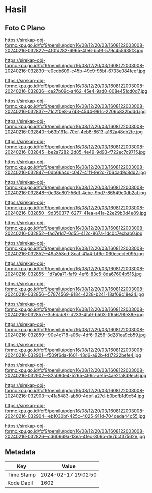 # Hasil

## Foto C Plano

https://sirekap-obj-formc.kpu.go.id/fcf9/pemilu/pdpr/16/08/12/20/03/1608122003008-20240216-032822--4f0fd282-6965-4fe6-b59f-579c455635f3.jpg

https://sirekap-obj-formc.kpu.go.id/fcf9/pemilu/pdpr/16/08/12/20/03/1608122003008-20240216-032830--e0cdb609-c45b-49c9-95bf-6733e084feef.jpg

https://sirekap-obj-formc.kpu.go.id/fcf9/pemilu/pdpr/16/08/12/20/03/1608122003008-20240216-032836--ce27b09c-a462-45e4-9ad0-808e451cd0d7.jpg

https://sirekap-obj-formc.kpu.go.id/fcf9/pemilu/pdpr/16/08/12/20/03/1608122003008-20240216-032837--71c2f0e8-a743-4544-991c-2206b832bddd.jpg

https://sirekap-obj-formc.kpu.go.id/fcf9/pemilu/pdpr/16/08/12/20/03/1608122003008-20240216-032840--b63b191a-70ef-4eb8-8613-a162a48db2fe.jpg

https://sirekap-obj-formc.kpu.go.id/fcf9/pemilu/pdpr/16/08/12/20/03/1608122003008-20240216-032845--be2a7282-2d85-4e49-9d93-f722ec7c9715.jpg

https://sirekap-obj-formc.kpu.go.id/fcf9/pemilu/pdpr/16/08/12/20/03/1608122003008-20240216-032847--0db66a4d-c047-41f1-9e2c-7064ad9c8dd2.jpg

https://sirekap-obj-formc.kpu.go.id/fcf9/pemilu/pdpr/16/08/12/20/03/1608122003008-20240216-032848--0e38e801-56df-4ebe-9bd7-86549e0db2af.jpg

https://sirekap-obj-formc.kpu.go.id/fcf9/pemilu/pdpr/16/08/12/20/03/1608122003008-20240216-032850--9d350377-6277-41ea-a41a-22e29b0d4e89.jpg

https://sirekap-obj-formc.kpu.go.id/fcf9/pemilu/pdpr/16/08/12/20/03/1608122003008-20240216-032852--fad7e1d7-0d55-412c-867a-1dc0c7ecbab0.jpg

https://sirekap-obj-formc.kpu.go.id/fcf9/pemilu/pdpr/16/08/12/20/03/1608122003008-20240216-032852--49a358cd-8caf-41a4-bf6e-060ececfe095.jpg

https://sirekap-obj-formc.kpu.go.id/fcf9/pemilu/pdpr/16/08/12/20/03/1608122003008-20240216-032855--1d7a0a71-faf9-4ef6-83c5-8da67604b515.jpg

https://sirekap-obj-formc.kpu.go.id/fcf9/pemilu/pdpr/16/08/12/20/03/1608122003008-20240216-032856--57874569-9184-4228-b241-18af69c18e24.jpg

https://sirekap-obj-formc.kpu.go.id/fcf9/pemilu/pdpr/16/08/12/20/03/1608122003008-20240216-032857--3c6dab87-d233-4fa9-b503-ff65679fe39e.jpg

https://sirekap-obj-formc.kpu.go.id/fcf9/pemilu/pdpr/16/08/12/20/03/1608122003008-20240216-032859--90e4c718-a06e-4df6-9256-3d281ea9cb59.jpg

https://sirekap-obj-formc.kpu.go.id/fcf9/pemilu/pdpr/16/08/12/20/03/1608122003008-20240216-032901--f509f6da-1601-43d6-a92b-fd17222befe4.jpg

https://sirekap-obj-formc.kpu.go.id/fcf9/pemilu/pdpr/16/08/12/20/03/1608122003008-20240216-032902--82a090e4-5265-496c-ae15-4ae21a8d9ec6.jpg

https://sirekap-obj-formc.kpu.go.id/fcf9/pemilu/pdpr/16/08/12/20/03/1608122003008-20240216-032903--e41a5483-ab50-4dbf-a27d-b0bcfb1d9c54.jpg

https://sirekap-obj-formc.kpu.go.id/fcf9/pemilu/pdpr/16/08/12/20/03/1608122003008-20240216-032904--eb1030bf-425c-4025-911d-704deda44c55.jpg

https://sirekap-obj-formc.kpu.go.id/fcf9/pemilu/pdpr/16/08/12/20/03/1608122003008-20240216-032826--cd60669a-13ea-4fec-806b-de7bcf37562e.jpg


## Metadata

| Key        | Value               |
| ---------- | ------------------- |
| Time Stamp | 2024-02-17 19:02:50 |
| Kode Dapil | 1602                |



